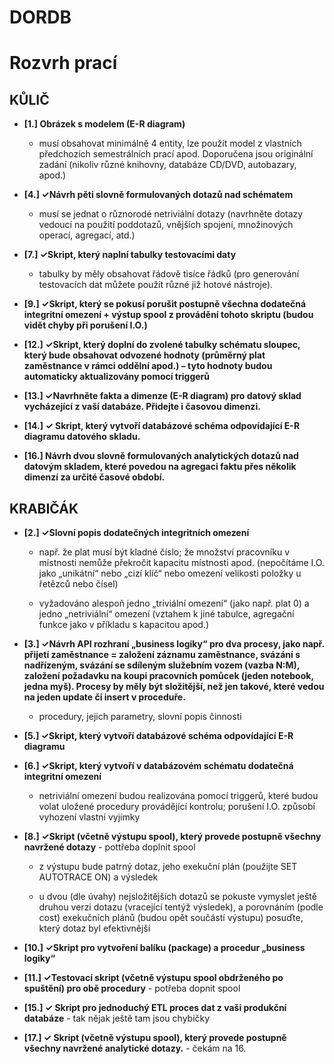 # DORDB #


# Rozvrh prací #

## KŮLIČ ##
- **[1.] Obrázek s modelem (E-R diagram)**
	-  musí obsahovat minimálně 4 entity, lze použít model z vlastních předchozích
semestrálních prací apod. Doporučena jsou originální zadání (nikoliv různé knihovny,
databáze CD/DVD, autobazary, apod.)

- **[4.] ✓Návrh pěti slovně formulovaných dotazů nad schématem**
 
	- musí se jednat o různorodé
netriviální dotazy (navrhněte dotazy vedoucí na použití poddotazů, vnějších spojení,
množinových operací, agregací, atd.)

- **[7.] ✓Skript, který naplní tabulky testovacími daty**

	- tabulky by měly obsahovat řádově tisíce řádků
(pro generování testovacích dat můžete použít různé již hotové nástroje).

- **[9.] ✓Skript, který se pokusí porušit postupně všechna dodatečná integritní omezení + výstup spool z provádění tohoto skriptu (budou vidět chyby při porušení I.O.)**
- **[12.] ✓Skript, který doplní do zvolené tabulky schématu sloupec, který bude obsahovat odvozené hodnoty (průměrný plat zaměstnance v rámci oddělní apod.) – tyto hodnoty budou automaticky aktualizovány pomocí triggerů**
- **[13.] ✓Navrhněte fakta a dimenze (E-R diagram) pro datový sklad vycházející z vaší databáze. Přidejte i časovou dimenzi.**
- **[14.] ✓ Skript, který vytvoří databázové schéma odpovídající E-R diagramu datového skladu.**
- **[16.] Návrh dvou slovně formulovaných analytických dotazů nad datovým skladem, které povedou na agregaci faktu přes několik dimenzí za určité časové období.**


## KRABIČÁK ##
- **[2.] ✓Slovní popis dodatečných integritních omezení**

	- např. že plat musí být kladné číslo; že množství pracovníku v místnosti nemůže překročit kapacitu místnosti apod. (nepočítáme I.O. jako „unikátní“ nebo „cizí klíč“
nebo omezení velikosti položky u řetězců nebo čísel)

	- vyžadováno alespoň jedno „triviální omezení“ (jako např. plat 0) a jedno
„netriviální“ omezení (vztahem k jiné tabulce, agregační funkce jako v příkladu
s kapacitou apod.)
- **[3.] ✓Návrh API rozhraní „business logiky“ pro dva procesy, jako např. přijetí zaměstnance =
založení záznamu zaměstnance, svázání s nadřízeným, svázání se sdíleným služebním vozem
(vazba N:M), založení požadavku na koupi pracovních pomůcek (jeden notebook, jedna myš).
Procesy by měly být složitější, než jen takové, které vedou na jeden update či insert
v proceduře.**
	-  procedury, jejich parametry, slovní popis činnosti
- **[5.] ✓Skript, který vytvoří databázové schéma odpovídající E-R diagramu**
- **[6.] ✓Skript, který vytvoří v databázovém schématu dodatečná integritní omezení**
	- netriviální omezení budou realizována pomocí triggerů, které budou volat uložené
procedury provádějící kontrolu; porušení I.O. způsobí vyhození vlastní vyjímky
- **[8.] ✓Skript (včetně výstupu spool), který provede postupně všechny navržené dotazy** - pottřeba doplnit spool
	- z výstupu bude patrný dotaz, jeho exekuční plán (použijte SET AUTOTRACE ON) a
výsledek

	- u dvou (dle úvahy) nejsložitějších dotazů se pokuste vymyslet ještě druhou verzi
dotazu (vracející tentýž výsledek), a porovnáním (podle cost) exekučních plánů
(budou opět součástí výstupu) posuďte, který dotaz byl efektivnější

- **[10.] ✓Skript pro vytvoření balíku (package) a procedur „business logiky“**
- **[11.] ✓Testovací skript (včetně výstupu spool obdrženého po spuštění) pro obě procedury** - potřeba dopnit spool
- **[15.] ✓ Skript pro jednoduchý ETL proces dat z vaši produkční databáze** - tak nějak ještě tam jsou chybičky
- **[17.] ✓ Skript (včetně výstupu spool), který provede postupně všechny navržené analytické dotazy.** - čekám na 16.
